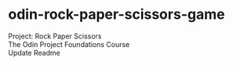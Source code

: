 # odin-rock-paper-scissors-game
Project: Rock Paper Scissors <br>
The Odin Project Foundations Course <br>
Update Readme
